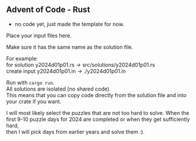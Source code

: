 ## Advent of Code - Rust

* no code yet, just made the template for now.

Place your input files here.

Make sure it has the same name as the solution file.

For example:\
for solution y2024d01p01.rs -> src/solutions/y2024d01p01.rs\
create input y2024d01p01.in -> ./y2024d01p01.in

Run with `cargo run`.\
All solutions are isolated (no shared code).\
This means that you can copy code directly from the solution file and into your crate if you want.

I will most likely select the puzzles that are not too hard to solve.
When the first 9-10 puzzle days for 2024 are completed or when they get sufficiently hard,\
then I will pick days from earlier years and solve them :).
